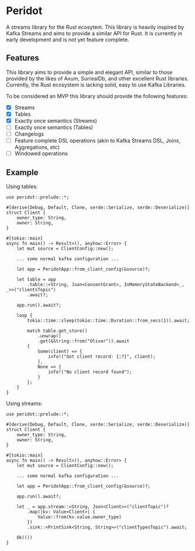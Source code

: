 # Peridot

A streams library for the Rust ecosytem. This library is heavily inspired by Kafka Streams and aims to provide a similar API for Rust.
It is currently in early development and is not yet feature complete.

## Features

This library aims to provide a simple and elegant API, similar to those provided by the likes of Axum, SurrealDb, and other excellent Rust libraries.
Currently, the Rust ecosystem is lacking solid, easy to use Kafka Libraries.

To be considered an MVP this library should provide the following features:

- [x] Streams
- [x] Tables
- [x] Exactly once semantics (Streams)
- [ ] Exactly once semantics (Tables)
- [ ] Changelogs
- [ ] Feature complete DSL operations (akin to Kafka Streams DSL, Joins, Aggregations, etc)
- [ ] Windowed operations

## Example

Using tables:

```
use peridot::prelude::*;

#[derive(Debug, Default, Clone, serde::Serialize, serde::Deserialize)]
struct Client {
    owner_type: String,
    owner: String,
}

#[tokio::main]
async fn main() -> Result<(), anyhow::Error> {
    let mut source = ClientConfig::new();

    ... some normal kafka configuration ...

    let app = PeridotApp::from_client_config(&source)?;

    let table = app
        .table::<String, Json<ConsentGrant>, InMemoryStateBackend<_, _>>("clientsTopic")
        .await?;

    app.run().await?;

    loop {
        tokio::time::sleep(tokio::time::Duration::from_secs(1)).await;

        match table.get_store()
            .unwrap()
            .get(&String::from("Oliver")).await 
        {
            Some(client) => {
                info!("Got client record: {:?}", client);
            },
            None => {
                info!("No client record found");
            }
        };
    }
}
```

Using streams:

```
use peridot::prelude::*;

#[derive(Debug, Default, Clone, serde::Serialize, serde::Deserialize)]
struct Client {
    owner_type: String,
    owner: String,
}

#[tokio::main]
async fn main() -> Result<(), anyhow::Error> {
    let mut source = ClientConfig::new();

    ... some normal kafka configuration ...

    let app = PeridotApp::from_client_config(&source)?;

    app.run().await?;

    let _ = app.stream::<String, Json<Client>>("clientTopic")?
        .map(|kv: Value<Client>| {
            Value::from(kv.value.owner_type)
        })
        .sink::<PrintSink<String, String>>("clientTypesTopic").await;

    Ok(())
}
```